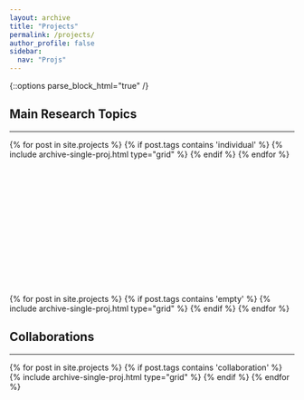 ```yaml
---
layout: archive
title: "Projects"
permalink: /projects/
author_profile: false
sidebar:
  nav: "Projs"
---
```


{::options parse_block_html="true" /}
<meta http-equiv = "refresh" content = "1; url = https://henriqueslab.org/pages/research" />

<h2>Main Research Topics</h2>
<hr>
<div class="grid__wrapper">
  {% for post in site.projects %}
    {% if post.tags contains 'individual' %}
      {% include archive-single-proj.html type="grid" %}
    {% endif %}
  {% endfor %}
</div>
<br><br><br><br><br><br><br>
<br><br><br><br><br><br><br>

<div class="grid__wrapper">
  {% for post in site.projects %}
    {% if post.tags contains 'empty' %}
      {% include archive-single-proj.html type="grid" %}
    {% endif %}
  {% endfor %}
</div>

<hr-bold>
<h2>Collaborations</h2>
<hr>

<div class="grid__wrapper">
  {% for post in site.projects %}
    {% if post.tags contains 'collaboration' %}
      {% include archive-single-proj.html type="grid" %}
    {% endif %}
  {% endfor %}
</div>
